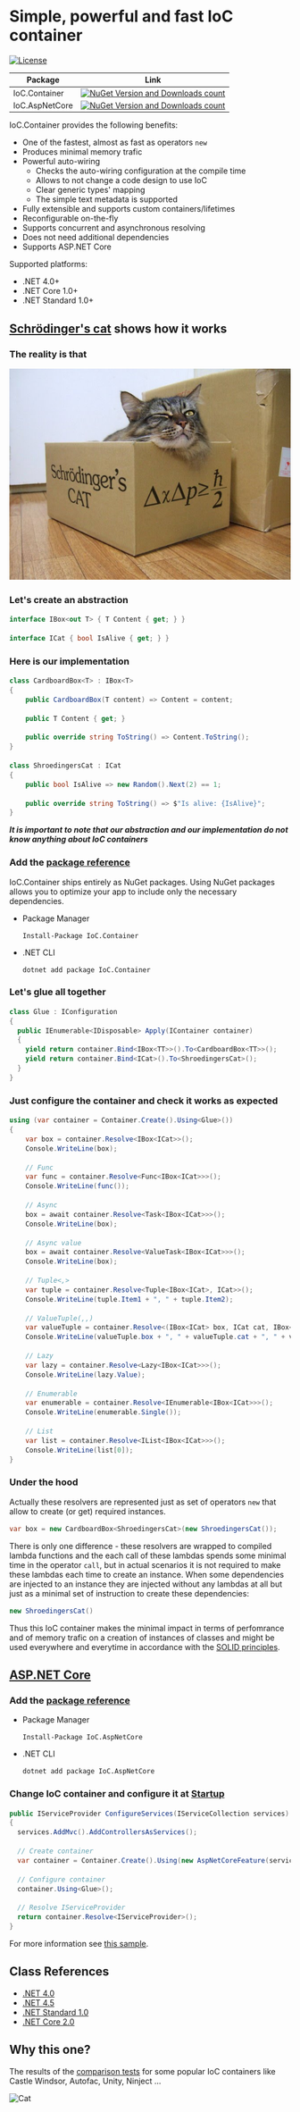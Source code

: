 # Simple, powerful and fast IoC container

[![License](https://img.shields.io/badge/License-Apache%202.0-blue.svg)](https://opensource.org/licenses/Apache-2.0)

Package| Link
---|:---:
IoC.Container|[![NuGet Version and Downloads count](https://buildstats.info/nuget/IoC.Container?includePreReleases=true)](https://www.nuget.org/packages/IoC.Container)
IoC.AspNetCore|[![NuGet Version and Downloads count](https://buildstats.info/nuget/IoC.AspNetCore?includePreReleases=true)](https://www.nuget.org/packages/IoC.AspNetCore)

IoC.Container provides the following benefits:
  - One of the fastest, almost as fast as operators `new`
  - Produces minimal memory trafic
  - Powerful auto-wiring
    - Checks the auto-wiring configuration at the compile time
    - Allows to not change a code design to use IoC
    - Clear generic types' mapping
    - The simple text metadata is supported
  - Fully extensible and supports custom containers/lifetimes
  - Reconfigurable on-the-fly
  - Supports concurrent and asynchronous resolving
  - Does not need additional dependencies
  - Supports ASP.NET Core

Supported platforms:
  - .NET 4.0+
  - .NET Core 1.0+
  - .NET Standard 1.0+

## [Schrödinger's cat](Samples/ShroedingersCat) shows how it works

### The reality is that

![Cat](Docs/Images/cat.jpg)

### Let's create an abstraction

```csharp
interface IBox<out T> { T Content { get; } }

interface ICat { bool IsAlive { get; } }
```

### Here is our implementation

```csharp
class CardboardBox<T> : IBox<T>
{
    public CardboardBox(T content) => Content = content;

    public T Content { get; }

    public override string ToString() => Content.ToString();
}

class ShroedingersCat : ICat
{
    public bool IsAlive => new Random().Next(2) == 1;

    public override string ToString() => $"Is alive: {IsAlive}";
}
```

_**It is important to note that our abstraction and our implementation do not know anything about IoC containers**_

### Add the [package reference](https://www.nuget.org/packages/IoC.Container)

IoC.Container ships entirely as NuGet packages. Using NuGet packages allows you to optimize your app to include only the necessary dependencies.

- Package Manager

  ```
  Install-Package IoC.Container
  ```
  
- .NET CLI
  
  ```
  dotnet add package IoC.Container
  ```

### Let's glue all together

```csharp
class Glue : IConfiguration
{
  public IEnumerable<IDisposable> Apply(IContainer container)
  {
    yield return container.Bind<IBox<TT>>().To<CardboardBox<TT>>();
    yield return container.Bind<ICat>().To<ShroedingersCat>();
  }
}
```

### Just configure the container and check it works as expected

```csharp
using (var container = Container.Create().Using<Glue>())
{
    var box = container.Resolve<IBox<ICat>>();
    Console.WriteLine(box);

    // Func
    var func = container.Resolve<Func<IBox<ICat>>>();
    Console.WriteLine(func());

    // Async
    box = await container.Resolve<Task<IBox<ICat>>>();
    Console.WriteLine(box);

    // Async value
    box = await container.Resolve<ValueTask<IBox<ICat>>>();
    Console.WriteLine(box);

    // Tuple<,>
    var tuple = container.Resolve<Tuple<IBox<ICat>, ICat>>();
    Console.WriteLine(tuple.Item1 + ", " + tuple.Item2);

    // ValueTuple(,,)
    var valueTuple = container.Resolve<(IBox<ICat> box, ICat cat, IBox<ICat> anotherBox)>();
    Console.WriteLine(valueTuple.box + ", " + valueTuple.cat + ", " + valueTuple.anotherBox);

    // Lazy
    var lazy = container.Resolve<Lazy<IBox<ICat>>>();
    Console.WriteLine(lazy.Value);

    // Enumerable
    var enumerable = container.Resolve<IEnumerable<IBox<ICat>>>();
    Console.WriteLine(enumerable.Single());

    // List
    var list = container.Resolve<IList<IBox<ICat>>>();
    Console.WriteLine(list[0]);
}
```

### Under the hood

Actually these resolvers are represented just as set of operators `new` that allow to create (or get) required instances.

```csharp
var box = new CardboardBox<ShroedingersCat>(new ShroedingersCat());
```

There is only one difference - these resolvers are wrapped to compiled lambda functions and the each call of these lambdas spends some minimal time in the operator `call`, but in actual scenarios it is not required to make these lambdas each time to create an instance.
When some dependencies are injected to an instance they are injected without any lambdas at all but just as a minimal set of instruction to create these dependencies:

```csharp
new ShroedingersCat()
```

Thus this IoC container makes the minimal impact in terms of perfomrance and of memory trafic on a creation of instances of classes and might be used everywhere and everytime in accordance with the [SOLID principles](https://en.wikipedia.org/wiki/SOLID_\(object-oriented_design\)).

## [ASP.NET Core](https://github.com/aspnet/Home)

### Add the [package reference](IoC.AspNetCore)

- Package Manager

  ```
  Install-Package IoC.AspNetCore
  ```
  
- .NET CLI
  
  ```
  dotnet add package IoC.AspNetCore
  ```

### Change IoC container and configure it at [Startup](Samples/AspNetCore/WebApplication/Startup.cs)

```csharp
public IServiceProvider ConfigureServices(IServiceCollection services)
{
  services.AddMvc().AddControllersAsServices();

  // Create container
  var container = Container.Create().Using(new AspNetCoreFeature(services));

  // Configure container
  container.Using<Glue>();

  // Resolve IServiceProvider
  return container.Resolve<IServiceProvider>();
}
```

For more information see [this sample](Samples/AspNetCore).

## Class References

- [.NET 4.0](Docs/IoC_net40.md)
- [.NET 4.5](Docs/IoC_net45.md)
- [.NET Standard 1.0](Docs/IoC_netstandard1.0.md)
- [.NET Core 2.0](Docs/IoC_netcoreapp2.0.md)

## Why this one?

The results of the [comparison tests](IoC.Comparison/ComparisonTests.cs) for some popular IoC containers like Castle Windsor, Autofac, Unity, Ninject ...

![Cat](http://tcavs2015.cloudapp.net/guestAuth/app/rest/builds/buildType:DevTeam_IoCContainer_CreateReports,status:SUCCESS/artifacts/content/REPORT.jpg)
